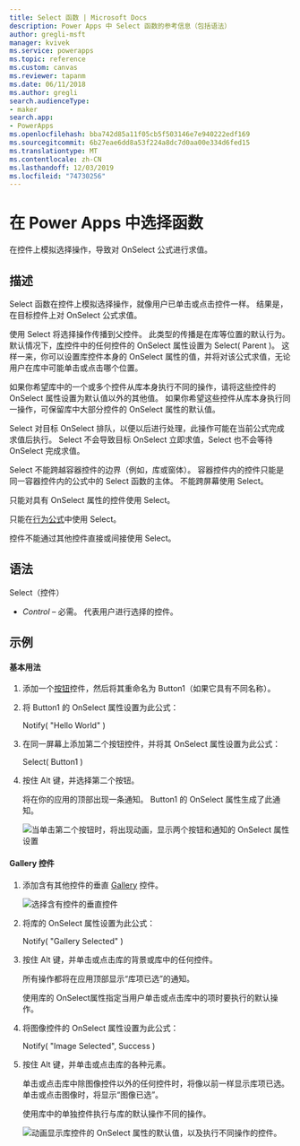 ```yaml
---
title: Select 函数 | Microsoft Docs
description: Power Apps 中 Select 函数的参考信息（包括语法）
author: gregli-msft
manager: kvivek
ms.service: powerapps
ms.topic: reference
ms.custom: canvas
ms.reviewer: tapanm
ms.date: 06/11/2018
ms.author: gregli
search.audienceType:
- maker
search.app:
- PowerApps
ms.openlocfilehash: bba742d85a11f05cb5f503146e7e940222edf169
ms.sourcegitcommit: 6b27eae6dd8a53f224a8dc7d0aa00e334d6fed15
ms.translationtype: MT
ms.contentlocale: zh-CN
ms.lasthandoff: 12/03/2019
ms.locfileid: "74730256"
---
```

# <a name="select-function-in-power-apps"></a>在 Power Apps 中选择函数
在控件上模拟选择操作，导致对 OnSelect 公式进行求值。

## <a name="description"></a>描述
Select 函数在控件上模拟选择操作，就像用户已单击或点击控件一样。 结果是，在目标控件上对 OnSelect 公式求值。

使用 Select 将选择操作传播到父控件。 此类型的传播是在库等位置的默认行为。 默认情况下，[库](../controls/control-gallery.md)控件中的任何控件的 OnSelect 属性设置为 Select( Parent )。 这样一来，你可以设置库控件本身的 OnSelect 属性的值，并将对该公式求值，无论用户在库中可能单击或点击哪个位置。

如果你希望库中的一个或多个控件从库本身执行不同的操作，请将这些控件的 OnSelect 属性设置为默认值以外的其他值。 如果你希望这些控件从库本身执行同一操作，可保留库中大部分控件的 OnSelect 属性的默认值。

Select 对目标 OnSelect 排队，以便以后进行处理，此操作可能在当前公式完成求值后执行。 Select 不会导致目标 OnSelect 立即求值，Select 也不会等待 OnSelect 完成求值。

Select 不能跨越容器控件的边界（例如，库或窗体）。 容器控件内的控件只能是同一容器控件内的公式中的 Select 函数的主体。 不能跨屏幕使用 Select。

只能对具有 OnSelect 属性的控件使用 Select。

只能在[行为公式](../working-with-formulas-in-depth.md)中使用 Select。

控件不能通过其他控件直接或间接使用 Select。

## <a name="syntax"></a>语法
Select（控件）

* *Control* – 必需。  代表用户进行选择的控件。

## <a name="examples"></a>示例

#### <a name="basic-usage"></a>基本用法

1. 添加一个[按钮](../controls/control-button.md)控件，然后将其重命名为 Button1（如果它具有不同名称）。

1. 将 Button1 的 OnSelect 属性设置为此公式：

    Notify( "Hello World" )

1. 在同一屏幕上添加第二个按钮控件，并将其 OnSelect 属性设置为此公式：

    Select( Button1 )

1. 按住 Alt 键，并选择第二个按钮。

    将在你的应用的顶部出现一条通知。 Button1 的 OnSelect 属性生成了此通知。

    ![当单击第二个按钮时，将出现动画，显示两个按钮和通知的 OnSelect 属性设置](media/function-select/basic-select.gif)

#### <a name="gallery-control"></a>Gallery 控件

1. 添加含有其他控件的垂直 [Gallery](../controls/control-gallery.md) 控件。

    ![选择含有控件的垂直控件](media/function-select/select-gallery.png)

2. 将库的 OnSelect 属性设置为此公式：
 
    Notify( "Gallery Selected" )

3. 按住 Alt 键，并单击或点击库的背景或库中的任何控件。

    所有操作都将在应用顶部显示“库项已选”的通知。

    使用库的 OnSelect属性指定当用户单击或点击库中的项时要执行的默认操作。

5. 将图像控件的 OnSelect 属性设置为此公式：

    Notify( "Image Selected", Success )

6. 按住 Alt 键，并单击或点击库的各种元素。

    单击或点击库中除图像控件以外的任何控件时，将像以前一样显示库项已选。 单击或点击图像时，将显示“图像已选”。
 
    使用库中的单独控件执行与库的默认操作不同的操作。

    ![动画显示库控件的 OnSelect 属性的默认值，以及执行不同操作的控件。](media/function-select/gallery-select.gif)
